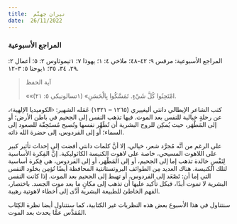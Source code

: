 ```yaml
---
title:  نيران جهنَّم
date:  26/11/2022
---
```


### المراجع الأسبوعية
المراجع الأسبوعية: مرقس ٩: ٤٢-٤٨؛ ملاخي ٤: ١؛ يهوذا ٧؛ ١تيموثاوس ٢: ٥؛ أعمال ٢: ٢٩، ٣٤، ٣٥؛ ١يوحنا ٥: ٣-١٢.

> <p>آية الحفظ</p>
> ««امْتَحِنُوا كُلَّ شَيْءٍ. تَمَسَّكُوا بِالْحَسَنِ» (١تسالونيكي ٥: ٢١).

كتب الشاعر الإيطالي دانتي أليغييري (١٢٦٥ – ١٣٢١) عَمَله الشهير: ‹الكوميديا الإلهية›، عن رحلةٍ خيالية للنفس بعد الموت. فيها تذهب النفس إلى الجحيم في باطن الأرض؛ أو إلى المَطْهَر، حيث يُمكِن للروح البشرية أن تُطَهِّر نفسها وتُصبح مُستَحِقّة للصعود إلى السماء؛ أو إلى الفردوس، إلى حضرة الله ذاته.

على الرغم من أنَّه مُجرَّد شعر، خيالي، إلا أنَّ كلمات دانتي أفضت إلى إحداث تأثير كبير على اللاهوت المسيحي، خاصة على لاهوت الكنيسة الكاثوليكية. إنَّ الفِكرة الأساسية لِنَفْسٍ خالدة تذهب إما إلى الجحيم، أو إلى المَطْهَر، أو إلى الفردوس، هي فِكرة أساسية لتلك الكنيسة. هناك العديد مِن الطوائف البروتستانتية المحافظة أيضًا تُؤمِن بخلود النفس التي إما أن: تَصْعَد إلى الفردوس، أو تهبط إلى الجحيم بعد الموت. إذا كانت النفس البشرية لا تموت أبدًا، فبكل تأكيد عليها أن تذهب إلى مكانٍ ما بعد موت الجسد. باختصار، الفهم الخاطئ للطبيعة البشرية أدَّى إلى أخطاء لاهوتية رهيبة.

سنتناول في هذا الأسبوع بعض هذه النظريات غير الكتابية، كما سنتناول أيضا نظرة الكِتَاب المُقدَّس عمَّا يحدث بعد الموت.